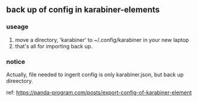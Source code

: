 ## back up of config in karabiner-elements
### useage 
1. move a directory, 'karabiner' to ~/.config/karabiner in your new laptop
1. that's all for importing back up.

### notice
Actually, file needed to ingerit config is only karabiner.json, but back up direectory.

ref: https://panda-program.com/posts/export-config-of-karabiner-element
